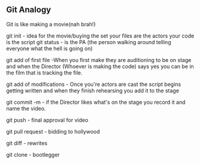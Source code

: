 ## Git Analogy

Git is like making a movie(nah brah!)

git init - idea for the movie/buying the set
your files are the actors
your code is the script
git status - is the PA (the person walking around telling everyone what the hell is going on)

git add of first file -When you first make they are auditioning to be on stage and when the Director (Whoever is making the code) says yes you can be in the film that is tracking the file.

git add of modifications - Once you're actors are cast the script begins getting written and when they finish rehearsing you add it to the stage

git commit -m - if the Director likes what's on the stage you record it and name the video.

git push - final approval for video

git pull request - bidding to hollywood

git diff - rewrites

git clone - bootlegger
